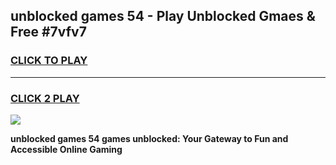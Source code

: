 
## unblocked games 54 - Play Unblocked Gmaes & Free #7vfv7
<h3>
<a href="https://news.freeplayer.one?title=unblocked_games_54&ref=03M">CLICK TO PLAY</a></h3>
<hr>

<h3>
<a href="https://news.freeplayer.one?title=unblocked_games_54&ref=03M">CLICK 2 PLAY</a>
  
</h3>

<a href="https://news.freeplayer.one?title=unblocked_games_54&ref=03M"><img src="https://clearcache.store/games.png"></a>


**unblocked games 54 games unblocked: Your Gateway to Fun and Accessible Online Gaming**
